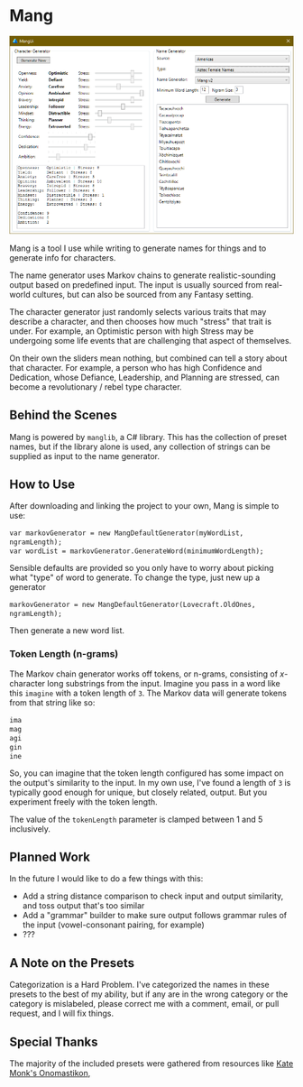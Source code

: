 # Mang

![screenshot](res/screenshot.png)

Mang is a tool I use while writing to generate names for things and to generate info for characters.

The name generator uses Markov chains to generate realistic-sounding output based on predefined input. The input is usually sourced from real-world cultures, but can also be sourced from any Fantasy setting.

The character generator just randomly selects various traits that may describe a character, and then chooses how much "stress" that trait is under. For example, an Optimistic person with high Stress may be undergoing some life events that are challenging that aspect of themselves.

On their own the sliders mean nothing, but combined can tell a story about that character. For example, a person who has high Confidence and Dedication, whose Defiance, Leadership, and Planning are stressed, can become a revolutionary / rebel type character.

## Behind the Scenes

Mang is powered by `manglib`, a C# library. This has the collection of preset names, but if the library alone is used, any collection of strings can be supplied as input to the name generator.

## How to Use
After downloading and linking the project to your own, Mang is simple to use:
```
var markovGenerator = new MangDefaultGenerator(myWordList, ngramLength);
var wordList = markovGenerator.GenerateWord(minimumWordLength);
```

Sensible defaults are provided so you only have to worry about picking what "type" of word to generate. To change the type, just new up a generator
```
markovGenerator = new MangDefaultGenerator(Lovecraft.OldOnes, ngramLength);
```

Then generate a new word list.

### Token Length (n-grams)
The Markov chain generator works off tokens, or n-grams, consisting of *x*-character long substrings from the input. Imagine you pass in a word like this `imagine` with a token length of `3`. The Markov data will generate tokens from that string like so:
```
ima
mag
agi
gin
ine
```

So, you can imagine that the token length configured has some impact on the output's similarity to the input. In my own use, I've found a length of `3` is typically good enough for unique, but closely related, output. But you experiment freely with the token length.

The value of the `tokenLength` parameter is clamped between 1 and 5 inclusively.

## Planned Work
In the future I would like to do a few things with this:

* Add a string distance comparison to check input and output similarity, and toss output that's too similar
* Add a "grammar" builder to make sure output follows grammar rules of the input (vowel-consonant pairing, for example)
* ???

## A Note on the Presets
Categorization is a Hard Problem. I've categorized the names in these presets to the best of my ability, but if any are in the wrong category or the category is mislabeled, please correct me with a comment, email, or pull request, and I will fix things.

## Special Thanks
The majority of the included presets were gathered from resources like [Kate Monk's Onomastikon](https://tekeli.li/onomastikon/index.html),